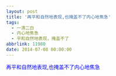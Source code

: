 ```yaml
---
layout: post
title: '再平和自然地表现,也掩盖不了内心地焦急'
tags:
  - 一清二白
  - 内心地焦急
  - 平和自然地表现，掩盖不了
abbrlink: 11980
date: 2014-07-08 00:00:00
---
```


<!-- build time:Sat Jun 23 2018 12:05:15 GMT+0800 (中国标准时间) -->

<span style="color:#00f">再平和自然地表现,也掩盖不了内心地焦急</span>
<!-- rebuild by neat -->